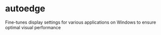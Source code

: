 # autoedge
Fine-tunes display settings for various applications on Windows to ensure optimal visual performance
